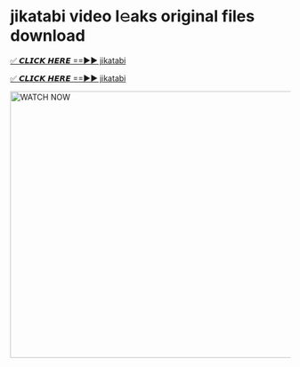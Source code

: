 # jikatabi video l𝚎aks original files download

<p><a href="https://mediafirer.com/jikatabi&ref=titik" rel="nofollow">✅ 𝘾𝙇𝙄𝘾𝙆 𝙃𝙀𝙍𝙀 ==►► jikatabi</a></p>

<p><a href="https://mediafirer.com/jikatabi&ref=titik" rel="nofollow">✅ 𝘾𝙇𝙄𝘾𝙆 𝙃𝙀𝙍𝙀 ==►► jikatabi</a></p>

<p><a rel="nofollow" title="WATCH NOW" href="https://mediafirer.com/jikatabi&ref=titik"><img border="jikatabi" height="480" width="854" title="WATCH NOW" alt="WATCH NOW" src="https://i.imgur.com/WiGg2rx.gif"></a></p>